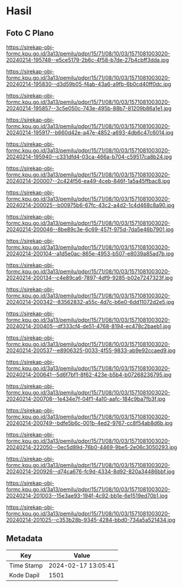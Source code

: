 # Hasil

## Foto C Plano

https://sirekap-obj-formc.kpu.go.id/3a13/pemilu/pdpr/15/71/08/10/03/1571081003020-20240214-195748--e5ce5179-2b6c-4f58-b7de-27b4cbff3dda.jpg

https://sirekap-obj-formc.kpu.go.id/3a13/pemilu/pdpr/15/71/08/10/03/1571081003020-20240214-195830--d3d59b05-f4ab-43a6-a9fb-6b0cd40ff0dc.jpg

https://sirekap-obj-formc.kpu.go.id/3a13/pemilu/pdpr/15/71/08/10/03/1571081003020-20240214-195857--3c5e050c-743e-495b-88b7-81209b86a1e1.jpg

https://sirekap-obj-formc.kpu.go.id/3a13/pemilu/pdpr/15/71/08/10/03/1571081003020-20240214-195917--b660d42e-a47e-4852-a693-4db6c47c6014.jpg

https://sirekap-obj-formc.kpu.go.id/3a13/pemilu/pdpr/15/71/08/10/03/1571081003020-20240214-195940--c331dfd4-03ca-466a-b704-c59517ca8b24.jpg

https://sirekap-obj-formc.kpu.go.id/3a13/pemilu/pdpr/15/71/08/10/03/1571081003020-20240214-200007--2c424f56-ea49-4ceb-846f-1a5a45ffbac8.jpg

https://sirekap-obj-formc.kpu.go.id/3a13/pemilu/pdpr/15/71/08/10/03/1571081003020-20240214-200025--b00975b6-67fc-43c2-a4d2-1c4d468c8a90.jpg

https://sirekap-obj-formc.kpu.go.id/3a13/pemilu/pdpr/15/71/08/10/03/1571081003020-20240214-200046--8be89c3e-6c69-457f-975d-7da5e46b7901.jpg

https://sirekap-obj-formc.kpu.go.id/3a13/pemilu/pdpr/15/71/08/10/03/1571081003020-20240214-200104--a1d5e0ac-865e-4953-b507-e8039a85ad7b.jpg

https://sirekap-obj-formc.kpu.go.id/3a13/pemilu/pdpr/15/71/08/10/03/1571081003020-20240214-200134--c4e89ca6-7897-4df9-9285-b02e7247323f.jpg

https://sirekap-obj-formc.kpu.go.id/3a13/pemilu/pdpr/15/71/08/10/03/1571081003020-20240214-200342--83562832-a55c-4d7c-b6e0-6dd11072d2e5.jpg

https://sirekap-obj-formc.kpu.go.id/3a13/pemilu/pdpr/15/71/08/10/03/1571081003020-20240214-200405--df333cf4-de51-4768-8194-ec478c2baeb1.jpg

https://sirekap-obj-formc.kpu.go.id/3a13/pemilu/pdpr/15/71/08/10/03/1571081003020-20240214-200537--e8906325-0033-4f55-9833-ab9e92ccaed9.jpg

https://sirekap-obj-formc.kpu.go.id/3a13/pemilu/pdpr/15/71/08/10/03/1571081003020-20240214-200641--5d6f7bf1-8f62-423e-b5b4-b07268236795.jpg

https://sirekap-obj-formc.kpu.go.id/3a13/pemilu/pdpr/15/71/08/10/03/1571081003020-20240214-200708--1e434e7f-04f1-4a10-aafc-184c9ba7fb3f.jpg

https://sirekap-obj-formc.kpu.go.id/3a13/pemilu/pdpr/15/71/08/10/03/1571081003020-20240214-200749--bdfe5b6c-001b-4ed2-9767-cc8f54ab8d6b.jpg

https://sirekap-obj-formc.kpu.go.id/3a13/pemilu/pdpr/15/71/08/10/03/1571081003020-20240214-222050--0ec5d89d-76b0-4469-9be5-2e06c3050293.jpg

https://sirekap-obj-formc.kpu.go.id/3a13/pemilu/pdpr/15/71/08/10/03/1571081003020-20240214-200926--d74ca676-fc9d-4334-8d92-820a34486bbf.jpg

https://sirekap-obj-formc.kpu.go.id/3a13/pemilu/pdpr/15/71/08/10/03/1571081003020-20240214-201003--15e3ae93-194f-4c92-bb1e-6e1519ed70b1.jpg

https://sirekap-obj-formc.kpu.go.id/3a13/pemilu/pdpr/15/71/08/10/03/1571081003020-20240214-201025--c353b28b-9345-4284-bbd0-734a5a521434.jpg


## Metadata

| Key        | Value               |
| ---------- | ------------------- |
| Time Stamp | 2024-02-17 13:05:41 |
| Kode Dapil | 1501                |



